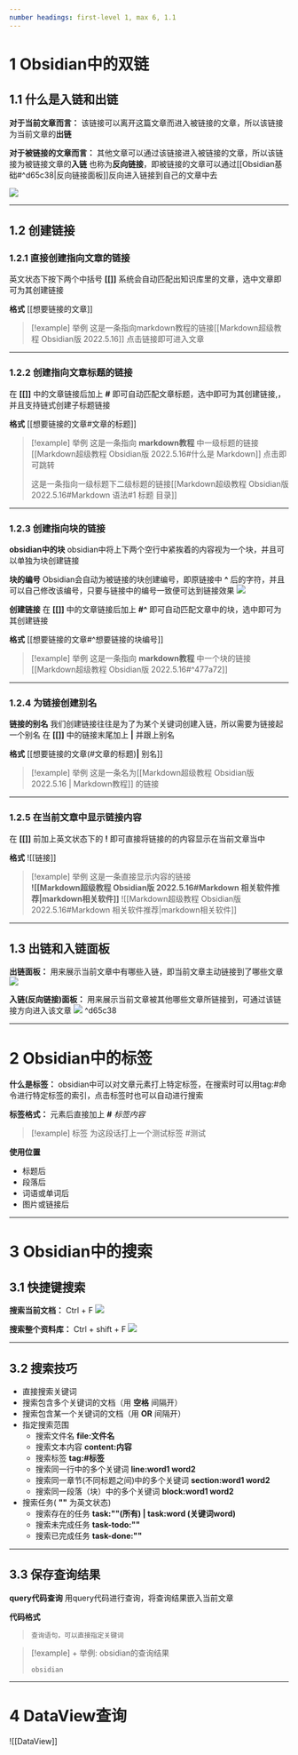 ```yaml
---
number headings: first-level 1, max 6, 1.1
---
```


# 1 Obsidian中的双链

## 1.1 什么是入链和出链

**对于当前文章而言：** 
该链接可以离开这篇文章而进入被链接的文章，所以该链接为当前文章的**出链**

**对于被链接的文章而言：** 
其他文章可以通过该链接进入被链接的文章，所以该链接为被链接文章的**入链**
也称为**反向链接**，即被链接的文章可以通过[[Obsidian基础#^d65c38|反向链接面板]]反向进入链接到自己的文章中去

![](http://imgs.kbpoyo.top/imgs/Obsidian_202206232317001.png)

---


## 1.2 创建链接

### 1.2.1 直接创建指向文章的链接

英文状态下按下两个中括号 **\[\[\]\]** 系统会自动匹配出知识库里的文章，选中文章即可为其创建链接

**格式**
\[\[想要链接的文章]]

> [!example] 举例
>  这是一条指向markdown教程的链接[[Markdown超级教程 Obsidian版 2022.5.16]]
>  点击链接即可进入文章

---


### 1.2.2 创建指向文章标题的链接

在 **\[\[\]\]** 中的文章链接后加上 **\#**   即可自动匹配文章标题，选中即可为其创建链接,，并且支持链式创建子标题链接

**格式**
\[\[想要链接的文章#文章的标题]]

> [!example]  举例
> 这是一条指向 **markdown教程** 中一级标题的链接[[Markdown超级教程 Obsidian版 2022.5.16#什么是 Markdown]] 点击即可跳转
> 
> 这是一条指向一级标题下二级标题的链接[[Markdown超级教程 Obsidian版 2022.5.16#Markdown 语法#1 标题 目录]]

---


### 1.2.3 创建指向块的链接

**obsidian中的块**
obsidian中将上下两个空行中紧挨着的内容视为一个块，并且可以单独为块创建链接

**块的编号**
Obsidian会自动为被链接的块创建编号，即原链接中 **\^** 后的字符，并且可以自己修改该编号，只要与链接中的编号一致便可达到链接效果
![](http://imgs.kbpoyo.top/imgs/Obsidian_202206232245397.png)

**创建链接**
在 **\[\[\]\]** 中的文章链接后加上 **\#\^**  即可自动匹配文章中的块，选中即可为其创建链接

**格式**
\[\[想要链接的文章#^想要链接的块编号]]

> [!example]  举例
> 这是一条指向 **markdown教程** 中一个块的链接[[Markdown超级教程 Obsidian版 2022.5.16#^477a72]]
> 

---


### 1.2.4 为链接创建别名

**链接的别名**
我们创建链接往往是为了为某个关键词创建入链，所以需要为链接起一个别名
在 **\[\[\]\]** 中的链接末尾加上 **\|**  并跟上别名

**格式**
\[\[想要链接的文章(#文章的标题)**|** 别名\]\]

> [!example]  举例
> 这是一条名为[[Markdown超级教程 Obsidian版 2022.5.16 | Markdown教程]] 的链接

---


### 1.2.5 在当前文章中显示链接内容

在 **\[\[\]\]** 前加上英文状态下的 **\!** 即可直接将链接的的内容显示在当前文章当中

**格式**
!\[\[链接]]
> [!example]  举例
> 这是一条直接显示内容的链接  
>**\!\[\[Markdown超级教程 Obsidian版 2022.5.16#Markdown 相关软件推荐|markdown相关软件]]**
>  ![[Markdown超级教程 Obsidian版 2022.5.16#Markdown 相关软件推荐|markdown相关软件]] 

---


## 1.3 出链和入链面板

**出链面板：**
用来展示当前文章中有哪些入链，即当前文章主动链接到了哪些文章
![](http://imgs.kbpoyo.top/imgs/Obsidian_202206232231153.png)

**入链(反向链接)面板：**
用来展示当前文章被其他哪些文章所链接到，可通过该链接方向进入该文章
![](http://imgs.kbpoyo.top/imgs/Obsidian_202206232235031.png) ^d65c38

---


# 2 Obsidian中的标签

**什么是标签：**
obsidian中可以对文章元素打上特定标签，在搜索时可以用tag:#命令进行特定标签的索引，点击标签时也可以自动进行搜索

**标签格式：**
元素后直接加上 **\#** *标签内容* 

> [!example]  标签
> 为这段话打上一个测试标签 #测试

**使用位置**
- 标题后
- 段落后
- 词语或单词后
- 图片或链接后
---


# 3 Obsidian中的搜索 

## 3.1 快捷键搜索

**搜索当前文档：** Ctrl + F 
![](http://imgs.kbpoyo.top/imgs/obsidian_202206232351957.png)

**搜索整个资料库：** Ctrl + shift + F
![](http://imgs.kbpoyo.top/imgs/obsidian_202206232351007.png)

---

## 3.2 搜索技巧

* 直接搜索关键词
* 搜索包含多个关键词的文档（用 **空格** 间隔开）
* 搜索包含某一个关键词的文档（用 **OR** 间隔开）
* 指定搜索范围
	* 搜索文件名 **file:文件名**
	* 搜索文本内容 **content:内容**
	* 搜索标签 **tag:#标签**
	* 搜索同一行中的多个关键词 **line:word1 word2**
	* 搜索同一章节(不同标题之间)中的多个关键词 **section:word1 word2**
	* 搜索同一段落（块）中的多个关键词 **block:word1 word2**
* 搜索任务( **\"\"** 为英文状态)
	* 搜索存在的任务 **task:""(所有) | task:word (关键词word)**
	* 搜索未完成任务 **task-todo:""**
	* 搜索已完成任务 **task-done:""**

---

## 3.3 保存查询结果

**query代码查询**
用query代码进行查询，将查询结果嵌入当前文章

**代码格式**

>```query
>查询语句，可以直接指定关键词
>```


> [!example] + 举例: obsidian的查询结果
> ```query
> obsidian
> ```

---

# 4 DataView查询
![[DataView]]

